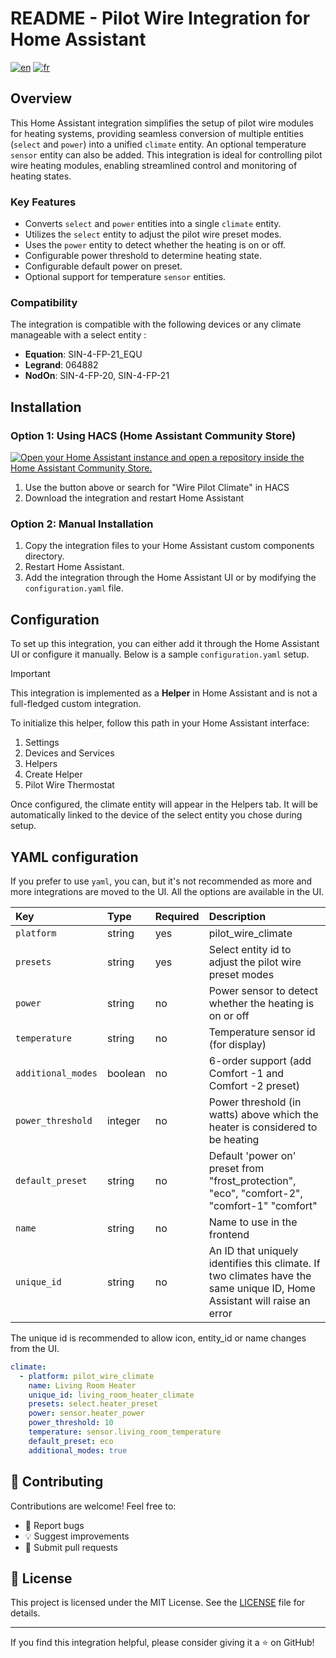 # README - Pilot Wire Integration for Home Assistant

[![en](https://img.shields.io/badge/lang-en-red.svg)](https://github.com/faizpuru/ha-pilot-wire-climate/blob/master/README.md)
[![fr](https://img.shields.io/badge/lang-fr-blue.svg)](https://github.com/faizpuru/ha-pilot-wire-climate/blob/master/README-fr.md)

## Overview
This Home Assistant integration simplifies the setup of pilot wire modules for heating systems, providing seamless conversion of multiple entities (`select` and `power`) into a unified `climate` entity. An optional temperature `sensor` entity can also be added. This integration is ideal for controlling pilot wire heating modules, enabling streamlined control and monitoring of heating states.

### Key Features
- Converts `select` and `power` entities into a single `climate` entity.
- Utilizes the `select` entity to adjust the pilot wire preset modes.
- Uses the `power` entity to detect whether the heating is on or off.
- Configurable power threshold to determine heating state.
- Configurable default power on preset.
- Optional support for temperature `sensor` entities.

### Compatibility
The integration is compatible with the following devices or any climate manageable with a select entity :
- **Equation**: SIN-4-FP-21_EQU
- **Legrand**: 064882
- **NodOn**: SIN-4-FP-20, SIN-4-FP-21

## Installation

### Option 1: Using HACS (Home Assistant Community Store)
[![Open your Home Assistant instance and open a repository inside the Home Assistant Community Store.](https://my.home-assistant.io/badges/hacs_repository.svg)](https://my.home-assistant.io/redirect/hacs_repository/?owner=faizpuru&repository=ha-pilot-wire-climate&category=integration)

1. Use the button above or search for "Wire Pilot Climate" in HACS
2. Download the integration and restart Home Assistant

### Option 2: Manual Installation
1. Copy the integration files to your Home Assistant custom components directory.
2. Restart Home Assistant.
3. Add the integration through the Home Assistant UI or by modifying the `configuration.yaml` file.

## Configuration
To set up this integration, you can either add it through the Home Assistant UI or configure it manually. Below is a sample `configuration.yaml` setup.

> [!IMPORTANT]  
> This integration is implemented as a **Helper** in Home Assistant and is not a full-fledged custom integration. 
> 
> To initialize this helper, follow this path in your Home Assistant interface:
> 1. Settings
> 2. Devices and Services
> 3. Helpers
> 4. Create Helper
> 5. Pilot Wire Thermostat
>
> Once configured, the climate entity will appear in the Helpers tab. It will be automatically linked to the device of the select entity you chose during setup.


## YAML configuration

If you prefer to use `yaml`, you can, but it's not recommended as more and more integrations are moved to the UI. All the options are available in the UI.

| Key                | Type    | Required | Description                                                                                                               |
| :----------------- | :------ | :------- | :------------------------------------------------------------------------------------------------------------------------ |
| `platform`         | string  | yes      | pilot_wire_climate                                                                                                        |
| `presets`          | string  | yes      | Select entity id to adjust the pilot wire preset modes                                                                    |
| `power`            | string  | no       | Power sensor to detect whether the heating is on or off                                                                   |
| `temperature`      | string  | no       | Temperature sensor id (for display)                                                                                       |
| `additional_modes` | boolean | no       | 6-order support (add Comfort -1 and Comfort -2 preset)                                                                    |
| `power_threshold`  | integer | no       | Power threshold (in watts) above which the heater is considered to be heating                                             |
| `default_preset`   | string  | no       | Default 'power on' preset  from "frost_protection", "eco", "comfort-2", "comfort-1" "comfort"                                                                        |
| `name`             | string  | no       | Name to use in the frontend                                                                                               |
| `unique_id`        | string  | no       | An ID that uniquely identifies this climate. If two climates have the same unique ID, Home Assistant will raise an error  |


The unique id is recommended to allow icon, entity_id or name changes from the UI.

```yaml
climate:
  - platform: pilot_wire_climate
    name: Living Room Heater
    unique_id: living_room_heater_climate
    presets: select.heater_preset
    power: sensor.heater_power
    power_threshold: 10
    temperature: sensor.living_room_temperature
    default_preset: eco
    additional_modes: true
  ```

## 🤝 Contributing

Contributions are welcome! Feel free to:
- 🐛 Report bugs
- 💡 Suggest improvements
- 🔀 Submit pull requests

## 📄 License

This project is licensed under the MIT License. See the [LICENSE](LICENSE) file for details.

---
If you find this integration helpful, please consider giving it a ⭐️ on GitHub!
